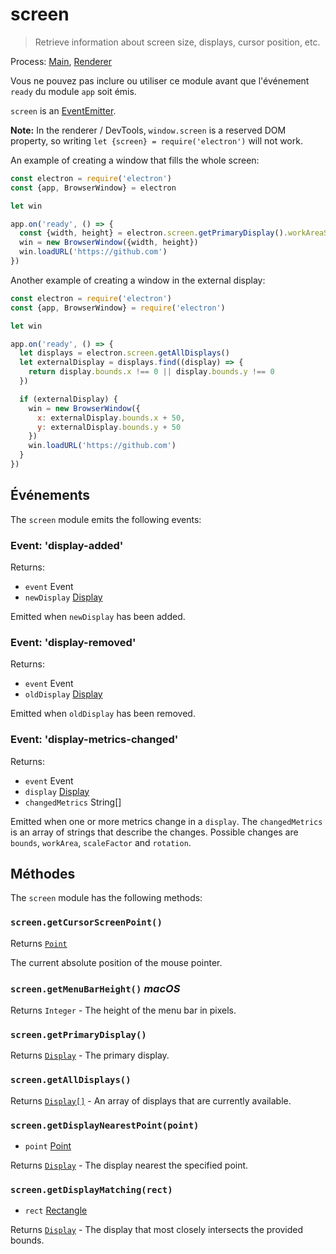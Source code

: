 # screen

> Retrieve information about screen size, displays, cursor position, etc.

Process: [Main](../glossary.md#main-process), [Renderer](../glossary.md#renderer-process)

Vous ne pouvez pas inclure ou utiliser ce module avant que l'événement `ready` du module `app` soit émis.

`screen` is an [EventEmitter](https://nodejs.org/api/events.html#events_class_eventemitter).

**Note:** In the renderer / DevTools, `window.screen` is a reserved DOM property, so writing `let {screen} = require('electron')` will not work.

An example of creating a window that fills the whole screen:

```javascript
const electron = require('electron')
const {app, BrowserWindow} = electron

let win

app.on('ready', () => {
  const {width, height} = electron.screen.getPrimaryDisplay().workAreaSize
  win = new BrowserWindow({width, height})
  win.loadURL('https://github.com')
})
```

Another example of creating a window in the external display:

```javascript
const electron = require('electron')
const {app, BrowserWindow} = require('electron')

let win

app.on('ready', () => {
  let displays = electron.screen.getAllDisplays()
  let externalDisplay = displays.find((display) => {
    return display.bounds.x !== 0 || display.bounds.y !== 0
  })

  if (externalDisplay) {
    win = new BrowserWindow({
      x: externalDisplay.bounds.x + 50,
      y: externalDisplay.bounds.y + 50
    })
    win.loadURL('https://github.com')
  }
})
```

## Événements

The `screen` module emits the following events:

### Event: 'display-added'

Returns:

* `event` Event
* `newDisplay` [Display](structures/display.md)

Emitted when `newDisplay` has been added.

### Event: 'display-removed'

Returns:

* `event` Event
* `oldDisplay` [Display](structures/display.md)

Emitted when `oldDisplay` has been removed.

### Event: 'display-metrics-changed'

Returns:

* `event` Event
* `display` [Display](structures/display.md)
* `changedMetrics` String[]

Emitted when one or more metrics change in a `display`. The `changedMetrics` is an array of strings that describe the changes. Possible changes are `bounds`, `workArea`, `scaleFactor` and `rotation`.

## Méthodes

The `screen` module has the following methods:

### `screen.getCursorScreenPoint()`

Returns [`Point`](structures/point.md)

The current absolute position of the mouse pointer.

### `screen.getMenuBarHeight()` *macOS*

Returns `Integer` - The height of the menu bar in pixels.

### `screen.getPrimaryDisplay()`

Returns [`Display`](structures/display.md) - The primary display.

### `screen.getAllDisplays()`

Returns [`Display[]`](structures/display.md) - An array of displays that are currently available.

### `screen.getDisplayNearestPoint(point)`

* `point` [Point](structures/point.md)

Returns [`Display`](structures/display.md) - The display nearest the specified point.

### `screen.getDisplayMatching(rect)`

* `rect` [Rectangle](structures/rectangle.md)

Returns [`Display`](structures/display.md) - The display that most closely intersects the provided bounds.